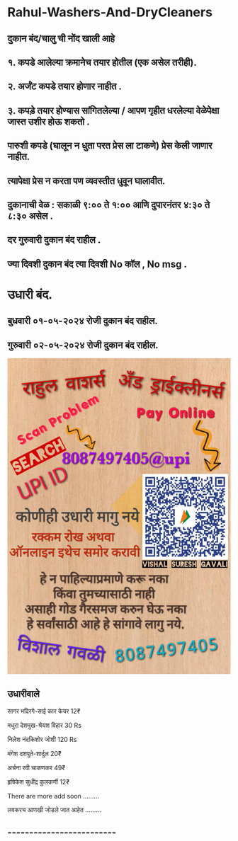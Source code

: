 # Rahul-Washers-And-DryCleaners

## **दुकान बंद/चालु ची नोंद खाली आहे**

## **१. कपडे आलेल्या क्रमानेच तयार होतील (एक असेल तरीही).**

## **२. अर्जंट कपडे तयार होणार नाहीत .**

## **३. कपड़े तयार होण्यास सांगितलेल्या / आपण गृहीत धरलेल्या वेळेपेक्षा जास्त उशीर होऊ शकतो .** 

## **पारुशी कपडे (घालून न धुता परत प्रेस ला टाकणे) प्रेस केली जाणार नाहीत.**
## **त्यापेक्षा प्रेस न करता पण व्यवस्तीत धुवून घालावीत.**

## **दुकानाची वेळ :  सकाळी ९:०० ते १:०० आणि दुपारनंतर ४:३० ते ८:३० असेल .**
## **दर गुरुवारी दुकान बंद राहील .**


## **ज्या दिवशी दुकान बंद त्या दिवशी No कॉल , No msg .**

# **उधारी बंद.**

## **बुधवारी ०१-०५-२०२४ रोजी दुकान बंद राहील.**

## **गुरुवारी ०२-०५-२०२४ रोजी दुकान बंद राहील.**


![Udhari Image](2.jpg)


## **उधारीवाले**

सागर भदिरगे-साई कार केयर 12₹

मधुरा देशमुख-श्रेयश विहार 30 Rs

निलेश नंदकिशोर जोशी 120 Rs

मंगेश दशपुते-शार्दुल 20₹ 

अर्चना रवी चाकणकर 49₹

हृषिकेश सुधींद्र कुलकर्णी 12₹

There are more add soon .........

लवकरच आणखी जोडले जात आहेत .........

## -------------------------



